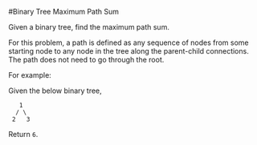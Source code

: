 #Binary Tree Maximum Path Sum

Given a binary tree, find the maximum path sum.

For this problem, a path is defined as any sequence of nodes from some starting node to any node in the tree along the parent-child connections. The path does not need to go through the root.

For example:

Given the below binary tree,

       1
      / \
     2   3

Return `6`.